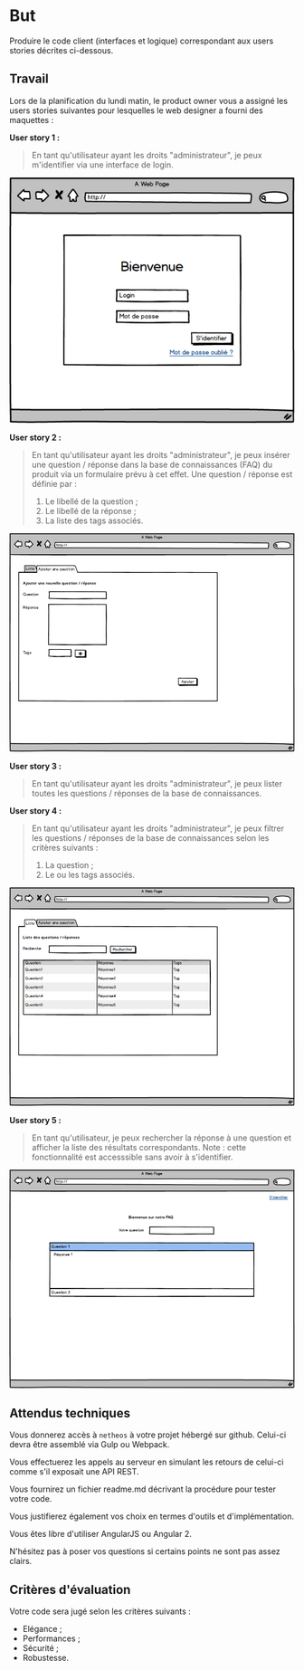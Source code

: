 But
===
Produire le code client (interfaces et logique) correspondant aux users stories décrites ci-dessous. 

Travail
-------
Lors de la planification du lundi matin, le product owner vous a assigné les users stories suivantes pour lesquelles le web designer a fourni des maquettes :

**User story 1 :**
> En tant qu'utilisateur ayant les droits "administrateur", je peux m'identifier via une interface de login.

![Interface login](Login.png)

**User story 2 :**
> En tant qu'utilisateur ayant les droits "administrateur", je peux insérer une question / réponse dans la base de connaissances (FAQ) du produit via un formulaire prévu à cet effet. Une question / réponse est définie par :
> 1. Le libellé de la question ;
> 0. Le libellé de la réponse ;
> 0. La liste des tags associés.

![Interface ajout](Ajout.png)

**User story 3 :**
> En tant qu'utilisateur ayant les droits "administrateur", je peux lister toutes les questions / réponses de la base de connaissances.

**User story 4 :**
> En tant qu'utilisateur ayant les droits "administrateur", je peux filtrer les questions / réponses de la base de connaissances selon les critères suivants :
> 1. La question ;
> 0. Le ou les tags associés.

![Interface liste](Liste.png)

**User story 5 :**
> En tant qu'utilisateur, je peux rechercher la réponse à une question et afficher la liste des résultats correspondants. Note : cette fonctionnalité est accesssible sans avoir à s'identifier.

![Interface recherche](Recherche.png)

Attendus techniques
-------------------
Vous donnerez accès à `netheos` à votre projet hébergé sur github. Celui-ci devra être assemblé via Gulp ou Webpack.

Vous effectuerez les appels au serveur en simulant les retours de celui-ci comme s'il exposait une API REST.

Vous fournirez un fichier readme.md décrivant la procédure pour tester votre code.

Vous justifierez également vos choix en termes d'outils et d'implémentation.

Vous êtes libre d'utiliser AngularJS ou Angular 2.

N'hésitez pas à poser vos questions si certains points ne sont pas assez clairs.

Critères d'évaluation
-------------------
Votre code sera jugé selon les critères suivants :
- Elégance ;
- Performances ;
- Sécurité ;
- Robustesse.
